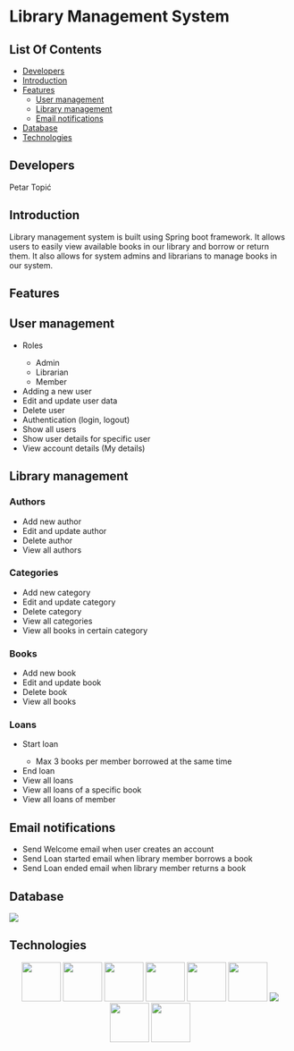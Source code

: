 # Library Management System

## List Of Contents

- [Developers](#developers)
- [Introduction](#introduction)
- [Features](#features)
  - [User management](#user)
  - [Library management](#library)
  - [Email notifications](#email)
- [Database](#database)
- [Technologies](#technologies)

<h2 id="developers">
Developers
</h2>

Petar Topić

<h2 id="introduction">
Introduction
</h2>
Library management system is built using Spring boot framework. It allows users to easily view available books in our library and borrow or return them. It also allows for system admins and librarians to manage books in our system.
<br>

<h2 id="features">
Features
</h2>

<h2 id="user">
User management
</h2>
<ul>
  <li>Roles</li>
  <ul>
    <li>Admin</li>
    <li>Librarian</li>
    <li>Member</li>
  </ul>
  <li>Adding a new user</li>
  <li>Edit and update user data</li>
  <li>Delete user</li>
  <li>Authentication (login, logout)</li>
  <li>Show all users</li>
  <li>Show user details for specific user</li>
  <li>View account details (My details)</li>
</ul>

<h2 id="library">
Library management
</h2>
<h3>Authors</h3>
<ul>
    <li>Add new author</li>
    <li>Edit and update author</li>
    <li>Delete author</li>
    <li>View all authors</li>
</ul>

<h3>Categories</h3>
<ul>
  <li>Add new category</li>
  <li>Edit and update category</li>
  <li>Delete category</li>
  <li>View all categories</li>
  <li>View all books in certain category</li>
</ul>

<h3>Books</h3>
<ul>
  <li>Add new book</li>
  <li>Edit and update book</li>
  <li>Delete book</li>
  <li>View all books</li>
</ul>

<h3>Loans</h3>
<ul>
  <li>Start loan</li>
      <ul>
        <li>Max 3 books per member borrowed at the same time</li>
      </ul>
  <li>End loan</li>
  <li>View all loans</li>
  <li>View all loans of a specific book</li>
  <li>View all loans of member</li>
</ul>

<h2 id="email">
Email notifications
</h2>
<ul>
  <li>Send Welcome email when user creates an account</li>
  <li>Send Loan started email when library member borrows a book</li>
  <li>Send Loan ended email when library member returns a book</li>
</ul>

<h2 id="database">
Database
</h2>

<img src="https://github.com/Ptopic/Java-seminar/assets/45322112/8e90c85c-2a44-463e-be8f-c24e32505c34"/>

<h2 id="technologies">
Technologies
</h2>

  <p align="center">
  <img src="https://cdn.jsdelivr.net/gh/devicons/devicon/icons/java/java-original-wordmark.svg" height="70"/>
  <img src="https://cdn.jsdelivr.net/gh/devicons/devicon/icons/spring/spring-original-wordmark.svg" height="70"/>  
  <img src="https://cdn.jsdelivr.net/gh/devicons/devicon/icons/html5/html5-original-wordmark.svg" height="70"/>
  <img src="https://cdn.jsdelivr.net/gh/devicons/devicon/icons/css3/css3-original-wordmark.svg" height="70"/>
  <img src="https://cdn.jsdelivr.net/gh/devicons/devicon/icons/bootstrap/bootstrap-original-wordmark.svg" height="70" />
  <img src="https://cdn.jsdelivr.net/gh/devicons/devicon/icons/javascript/javascript-original.svg" height="70" />
  <img src="https://img.shields.io/badge/Thymeleaf-%23005C0F.svg?style=for-the-badge&logo=Thymeleaf&logoColor=white" />
  <img src="https://cdn.jsdelivr.net/gh/devicons/devicon/icons/mysql/mysql-original-wordmark.svg" height="70"/>
  <img src="https://cdn.jsdelivr.net/gh/devicons/devicon/icons/docker/docker-original-wordmark.svg" height="70"/>
  </p>
